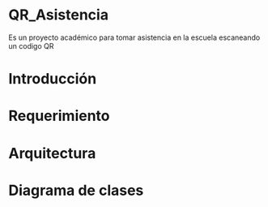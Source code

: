 # QR_Asistencia
Es un proyecto académico para tomar asistencia en la escuela escaneando un codigo QR
# Introducción
# Requerimiento
# Arquitectura 
# Diagrama de clases
